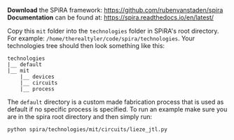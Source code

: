 
**Download** the SPiRA framework: https://github.com/rubenvanstaden/spira
**Documentation** can be found at: https://spira.readthedocs.io/en/latest/

Copy this ``mit`` folder into the ``technologies`` folder in SPiRA's root directory.
For example: ``/home/therealtyler/code/spira/technologies``. Your technologies tree
should then look something like this:

```
technologies
|__ default
|__ mit
    |__ devices
    |__ circuits
    |__ process
```

The ``default`` directory is a custom made fabrication process that is used as default
if no specific process is specified. To run an example make sure you are in the spira
root directory and then simply run:

```
python spira/technologies/mit/circuits/lieze_jtl.py
```



